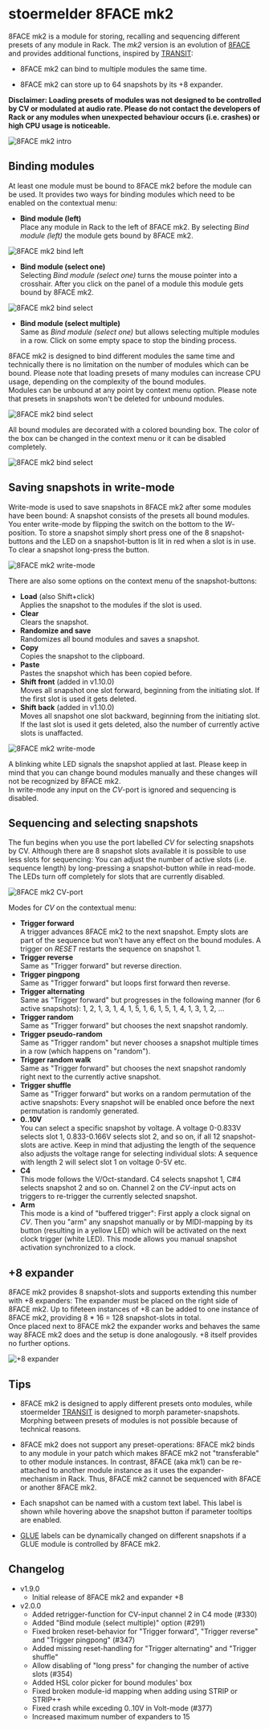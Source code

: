 # stoermelder 8FACE mk2

8FACE mk2 is a module for storing, recalling and sequencing different presets of any module in Rack. The _mk2_ version is an evolution of [8FACE](EightFace.md) and provides additional functions, inspired by [TRANSIT](./Transit.md):

- 8FACE mk2 can bind to multiple modules the same time.

- 8FACE mk2 can store up to 64 snapshots by its +8 expander.

**Disclaimer: Loading presets of modules was not designed to be controlled by CV or modulated at audio rate. Please do not contact the developers of Rack or any modules when unexpected behaviour occurs (i.e. crashes) or high CPU usage is noticeable.**

![8FACE mk2 intro](./EightFaceMk2-intro.gif)

## Binding modules

At least one module must be bound to 8FACE mk2 before the module can be used. It provides two ways for binding modules which need to be enabled on the contextual menu:

- **Bind module (left)**  
  Place any module in Rack to the left of 8FACE mk2. By selecting _Bind module (left)_ the module gets bound by 8FACE mk2.

![8FACE mk2 bind left](./EightFaceMk2-bind-left.gif)

- **Bind module (select one)**  
  Selecting _Bind module (select one)_ turns the mouse pointer into a crosshair. After you click on the panel of a module this module gets bound by 8FACE mk2.

![8FACE mk2 bind select](./EightFaceMk2-bind-select.gif)

- **Bind module (select multiple)**  
  Same as _Bind module (select one)_ but allows selecting multiple modules in a row. Click on some empty space to stop the binding process.

8FACE mk2 is designed to bind different modules the same time and technically there is no limitation on the number of modules which can be bound. Please note that loading presets of many modules can increase CPU usage, depending on the complexity of the bound modules.  
Modules can be unbound at any point by context menu option. Please note that presets in snapshots won't be deleted for unbound modules.

![8FACE mk2 bind select](./EightFaceMk2-unbind.gif)

All bound modules are decorated with a colored bounding box. The color of the box can be changed in the context menu or it can be disabled completely.

![8FACE mk2 bind select](./EightFaceMk2-box.gif)

## Saving snapshots in write-mode 

Write-mode is used to save snapshots in 8FACE mk2 after some modules have been bound: A snapshot consists of the presets all bound modules. You enter write-mode by flipping the switch on the bottom to the _W_-position. To store a snapshot simply short press one of the 8 snapshot-buttons and the LED on a snapshot-button is lit in red when a slot is in use. To clear a snapshot long-press the button. 

![8FACE mk2 write-mode](./EightFaceMk2-write.gif)

There are also some options on the context menu of the snapshot-buttons:

- **Load** (also Shift+click)  
  Applies the snapshot to the modules if the slot is used.
- **Clear**  
  Clears the snapshot.
- **Randomize and save**  
  Randomizes all bound modules and saves a snapshot.
- **Copy**  
  Copies the snapshot to the clipboard.
- **Paste**  
  Pastes the snapshot which has been copied before.
- **Shift front** (added in v1.10.0)  
  Moves all snapshot one slot forward, beginning from the initiating slot. If the first slot is used it gets deleted.
- **Shift back** (added in v1.10.0)  
  Moves all snapshot one slot backward, beginning from the initiating slot. If the last slot is used it gets deleted, also the number of currently active slots is unaffacted.

![8FACE mk2 write-mode](./EightFaceMk2-write-context.gif)

A blinking white LED signals the snapshot applied at last. Please keep in mind that you can change bound modules manually and these changes will not be recognized by 8FACE mk2.  
In write-mode any input on the _CV_-port is ignored and sequencing is disabled.

## Sequencing and selecting snapshots

The fun begins when you use the port labelled _CV_ for selecting snapshots by CV. Although there are 8 snapshot slots available it is possible to use less slots for sequencing: You can adjust the number of active slots (i.e. sequence length) by long-pressing a snapshot-button while in read-mode. The LEDs turn off completely for slots that are currently disabled.

![8FACE mk2 CV-port](./EightFaceMk2-sel.gif)

Modes for _CV_ on the contextual menu:

- **Trigger forward**  
  A trigger advances 8FACE mk2 to the next snapshot. Empty slots are part of the sequence but won't have any effect on the bound modules. A trigger on _RESET_ restarts the sequence on snapshot 1.
- **Trigger reverse**  
  Same as "Trigger forward" but reverse direction.
- **Trigger pingpong**  
  Same as "Trigger forward" but loops first forward then reverse.
- **Trigger alternating**  
  Same as "Trigger forward" but progresses in the following manner (for 6 active snapshots): 1, 2, 1, 3, 1, 4, 1, 5, 1, 6, 1, 5, 1, 4, 1, 3, 1, 2, ...
- **Trigger random**  
  Same as "Trigger forward" but chooses the next snapshot randomly.
- **Trigger pseudo-random**   
  Same as "Trigger random" but never chooses a snapshot multiple times in a row (which happens on "random").
- **Trigger random walk**  
  Same as "Trigger forward" but chooses the next snapshot randomly right next to the currently active snapshot.
- **Trigger shuffle**  
  Same as "Trigger forward" but works on a random permutation of the active snapshots: Every snapshot will be enabled once before the next permutation is randomly generated.
- **0..10V**  
  You can select a specific snapshot by voltage. A voltage 0-0.833V selects slot 1, 0.833-0.166V selects slot 2, and so on, if all 12 snapshot-slots are active. Keep in mind that adjusting the length of the sequence also adjusts the voltage range for selecting individual slots: A sequence with length 2 will select slot 1 on voltage 0-5V etc.
- **C4**  
  This mode follows the V/Oct-standard. C4 selects snapshot 1, C#4 selects snapshot 2 and so on. Channel 2 on the _CV_-input acts on triggers to re-trigger the currently selected snapshot.
- **Arm**  
  This mode is a kind of "buffered trigger": First apply a clock signal on _CV_. Then you "arm" any snapshot manually or by MIDI-mapping by its button (resulting in a yellow LED) which will be activated on the next clock trigger (white LED). This mode allows you manual snapshot activation synchronized to a clock.

## +8 expander

8FACE mk2 provides 8 snapshot-slots and supports extending this number with +8 expanders: The expander must be placed on the right side of 8FACE mk2. Up to fifeteen instances of +8 can be added to one instance of 8FACE mk2, providing 8 * 16 = 128 snapshot-slots in total.  
Once placed next to 8FACE mk2 the expander works and behaves the same way 8FACE mk2 does and the setup is done analogously. +8 itself provides no further options.

![+8 expander](./EightFaceMk2-8.gif)

## Tips

- 8FACE mk2 is designed to apply different presets onto modules, while stoermelder [TRANSIT](./Transit.md) is designed to morph parameter-snapshots. Morphing between presets of modules is not possible because of technical reasons.

- 8FACE mk2 does not support any preset-operations: 8FACE mk2 binds to any module in your patch which makes 8FACE mk2 not "transferable" to other module instances. In contrast, 8FACE (aka mk1) can be re-attached to another module instance as it uses the expander-mechanism in Rack. Thus, 8FACE mk2 cannot be sequenced with 8FACE or another 8FACE mk2.

- Each snapshot can be named with a custom text label. This label is shown while hovering above the snapshot button if parameter tooltips are enabled.

- [GLUE](./Glue.md) labels can be dynamically changed on different snapshots if a GLUE module is controlled by 8FACE mk2.

## Changelog

- v1.9.0
    - Initial release of 8FACE mk2 and expander +8
- v2.0.0
    - Added retrigger-function for CV-input channel 2 in C4 mode (#330)
    - Added "Bind module (select multiple)" option (#291)
    - Fixed broken reset-behavior for "Trigger forward", "Trigger reverse" and "Trigger pingpong" (#347)
    - Added missing reset-handling for "Trigger alternating" and "Trigger shuffle"
    - Allow disabling of "long press" for changing the number of active slots (#354)
    - Added HSL color picker for bound modules' box
    - Fixed broken module-id mapping when adding using STRIP or STRIP++
    - Fixed crash while exceding 0..10V in Volt-mode (#377)
    - Increased maximum number of expanders to 15